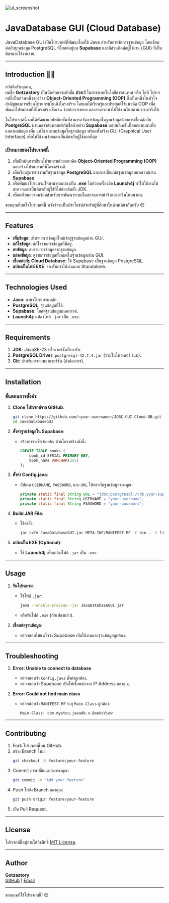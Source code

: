 ![ui_screenshot](https://github.com/user-attachments/assets/7c51ed28-4f24-4c38-a154-f690735d270f)


# JavaDatabase GUI (Cloud Database)

JavaDatabase GUI เป็นโปรเจกต์ที่พัฒนาโดยใช้ Java สำหรับการจัดการฐานข้อมูล โดยเชื่อมต่อกับฐานข้อมูล PostgreSQL ที่โฮสต์อยู่บน **Supabase** และมีส่วนติดต่อผู้ใช้งาน (GUI) ที่เป็นมิตรและใช้งานง่าย. 

---

## Introduction 🧑‍🎓

สวัสดีครับทุกคน,  
ผมชื่อ **Gotzastory** เป็นนักศึกษาระดับชั้น **ปวส.1** ในสาขาเทคโนโลยีสารสนเทศ หรือ ไอที โปรเจกต์นี้เป็นส่วนหนึ่งของวิชา **Object-Oriented Programming (OOP)** ซึ่งเป็นหนึ่งในหัวใจสำคัญของการเขียนโปรแกรมในเชิงโครงสร้าง โดยผมได้เรียนรู้และประยุกต์ใช้แนวคิด OOP เพื่อพัฒนาโปรแกรมที่มีโครงสร้างชัดเจน ง่ายต่อการขยาย และสามารถนำไปใช้งานในสถานการณ์จริงได้

ในโปรเจกต์นี้ ผมได้พัฒนาแอปพลิเคชันที่สามารถจัดการข้อมูลในฐานข้อมูลด้วยการเชื่อมต่อกับ **PostgreSQL** ผ่านคลาวด์แพลตฟอร์มชื่อดังอย่าง **Supabase** แอปพลิเคชันนี้ออกแบบมาเพื่อแสดงผลข้อมูล เพิ่ม แก้ไข และลบข้อมูลในฐานข้อมูล พร้อมทั้งสร้าง GUI (Graphical User Interface) เพื่อให้ใช้งานง่ายและเป็นมิตรกับผู้ใช้มากที่สุด

### เป้าหมายของโปรเจกต์นี้

1. เพื่อฝึกฝนการเขียนโปรแกรมด้วยแนวคิด **Object-Oriented Programming (OOP)** และสร้างโปรแกรมที่มีโครงสร้างดี.
2. เพื่อเรียนรู้การทำงานกับฐานข้อมูล **PostgreSQL** และการเชื่อมต่อฐานข้อมูลบนคลาวด์ผ่าน **Supabase**.
3. เพื่อพัฒนาโปรแกรมให้สามารถแปลงเป็น **.exe** ได้ด้วยเครื่องมือ **Launch4j** ทำให้ใช้งานได้สะดวกและเป็นมิตรกับผู้ใช้ที่ไม่ต้องติดตั้ง JDK.
4. เพื่อเตรียมความพร้อมสำหรับการพัฒนาระบบในสถานการณ์จริงและอาชีพในอนาคต.

ขอบคุณที่สนใจโปรเจกต์นี้ หวังว่าจะเป็นประโยชน์สำหรับผู้ที่ศึกษาในด้านเดียวกันครับ 😊

---

## Features

- **เพิ่มข้อมูล**: เพิ่มรายการข้อมูลใหม่เข้าสู่ฐานข้อมูลผ่าน GUI.
- **แก้ไขข้อมูล**: แก้ไขรายการข้อมูลที่มีอยู่.
- **ลบข้อมูล**: ลบรายการข้อมูลจากฐานข้อมูล.
- **แสดงข้อมูล**: ดูรายการข้อมูลทั้งหมดในฐานข้อมูลผ่าน GUI.
- **เชื่อมต่อกับ Cloud Database**: ใช้ Supabase เป็นฐานข้อมูล PostgreSQL.
- **แปลงเป็นไฟล์ EXE**: รองรับการใช้งานแบบ Standalone.

---

## Technologies Used

- **Java**: ภาษาโปรแกรมหลัก.
- **PostgreSQL**: ฐานข้อมูลที่ใช้.
- **Supabase**: โฮสต์ฐานข้อมูลบนคลาวด์.
- **Launch4j**: แปลงไฟล์ `.jar` เป็น `.exe`.

---

## Requirements

1. **JDK**: JavaSE-23 หรือเวอร์ชันที่รองรับ.
2. **PostgreSQL Driver**: `postgresql-42.7.4.jar` (รวมในโฟลเดอร์ `lib`).
3. **Git**: สำหรับการควบคุมเวอร์ชัน (ถ้าต้องการ).

---

## Installation

### ขั้นตอนการตั้งค่า:

1. **Clone โปรเจกต์จาก GitHub**:
   ```bash
   git clone https://github.com/<your-username>/JDBC-GUI-Cloud-DB.git
   cd JavaDatabaseGUI
   ```

2. **ตั้งค่าฐานข้อมูลใน Supabase**:
   - สร้างตารางชื่อ `books` ด้วยโครงสร้างดังนี้:
     ```sql
     CREATE TABLE books (
         book_id SERIAL PRIMARY KEY,
         book_name VARCHAR(255)
     );
     ```

3. **ตั้งค่า Config.java**:
   - อัปเดต `USERNAME`, `PASSWORD`, และ `URL` ให้ตรงกับฐานข้อมูลของคุณ:
     ```java
     private static final String URL = "jdbc:postgresql://db.your-supabase-url.supabase.co:5432/postgres";
     private static final String USERNAME = "your-username";
     private static final String PASSWORD = "your-password";
     ```

4. **Build JAR File**:
   - ใช้คำสั่ง:
     ```bash
     jar cvfm JavaDatabaseGUI.jar META-INF/MANIFEST.MF -C bin . -C lib postgresql-42.7.4.jar
     ```

5. **แปลงเป็น EXE (Optional)**:
   - ใช้ **Launch4j** เพื่อแปลงไฟล์ `.jar` เป็น `.exe`.

---

## Usage

1. **รันโปรแกรม**:
   - ใช้ไฟล์ `.jar`:
     ```bash
     java --enable-preview -jar JavaDatabaseGUI.jar
     ```
   - หรือรันไฟล์ `.exe` (ถ้าแปลงแล้ว).

2. **เชื่อมต่อฐานข้อมูล**:
   - ตรวจสอบให้แน่ใจว่า Supabase เปิดใช้งานและฐานข้อมูลถูกต้อง.

---

## Troubleshooting

1. **Error: Unable to connect to database**
   - ตรวจสอบว่า `Config.java` ตั้งค่าถูกต้อง.
   - ตรวจสอบว่า Supabase เปิดให้เชื่อมต่อจาก IP Address ของคุณ.

2. **Error: Could not find main class**
   - ตรวจสอบว่า `MANIFEST.MF` ระบุ `Main-Class` ถูกต้อง:
     ```text
     Main-Class: com.mystou.javadb.v.BooksView
     ```

---

## Contributing

1. Fork โปรเจกต์นี้บน GitHub.
2. สร้าง Branch ใหม่:
   ```bash
   git checkout -b feature/your-feature
   ```
3. Commit การเปลี่ยนแปลงของคุณ:
   ```bash
   git commit -m "Add your feature"
   ```
4. Push ไปยัง Branch ของคุณ:
   ```bash
   git push origin feature/your-feature
   ```
5. เปิด Pull Request.

---

## License

โปรเจกต์นี้อยู่ภายใต้ลิขสิทธิ์ [MIT License](./LICENSE).

---

## Author

**Gotzastory**  
[GitHub](https://github.com/gotzastory) | [Email](mailto:scottxrifer@gmail.com)

---

ขอบคุณที่ใช้โปรเจกต์นี้! 😊
